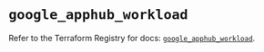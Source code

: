 # `google_apphub_workload`

Refer to the Terraform Registry for docs: [`google_apphub_workload`](https://registry.terraform.io/providers/hashicorp/google/6.14.1/docs/resources/apphub_workload).
